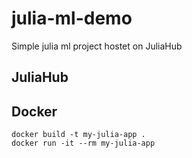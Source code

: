 # julia-ml-demo

 Simple julia ml project hostet on JuliaHub

## JuliaHub

## Docker

```shell
docker build -t my-julia-app .
docker run -it --rm my-julia-app
```
